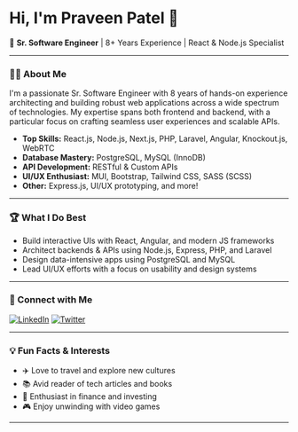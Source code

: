 # Hi, I'm Praveen Patel 👋

🚀 **Sr. Software Engineer** | 8+ Years Experience | React & Node.js Specialist

---

### 👨‍💻 About Me

I'm a passionate Sr. Software Engineer with 8 years of hands-on experience architecting and building robust web applications across a wide spectrum of technologies. My expertise spans both frontend and backend, with a particular focus on crafting seamless user experiences and scalable APIs.

- **Top Skills:** React.js, Node.js, Next.js, PHP, Laravel, Angular, Knockout.js, WebRTC
- **Database Mastery:** PostgreSQL, MySQL (InnoDB)
- **API Development:** RESTful & Custom APIs
- **UI/UX Enthusiast:** MUI, Bootstrap, Tailwind CSS, SASS (SCSS)
- **Other:** Express.js, UI/UX prototyping, and more!

---

### 🏆 What I Do Best

- Build interactive UIs with React, Angular, and modern JS frameworks
- Architect backends & APIs using Node.js, Express, PHP, and Laravel
- Design data-intensive apps using PostgreSQL and MySQL
- Lead UI/UX efforts with a focus on usability and design systems

---

### 🌟 Connect with Me

[![LinkedIn](https://img.shields.io/badge/LinkedIn-blue?logo=linkedin&style=flat-square)](https://www.linkedin.com/in/praveenpatel2050/)
[![Twitter](https://img.shields.io/badge/Twitter-@SanchorePatel-1DA1F2?logo=twitter&style=flat-square)](https://x.com/SanchorePatel)

---

### 💡 Fun Facts & Interests

- ✈️ Love to travel and explore new cultures
- 📚 Avid reader of tech articles and books
- 💸 Enthusiast in finance and investing
- 🎮 Enjoy unwinding with video games

---

<!--
**praveenpatel2050/praveenpatel2050** is a ✨ special ✨ repository because its `README.md` (this file) appears on your GitHub profile.
-->
